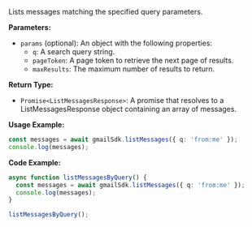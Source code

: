 Lists messages matching the specified query parameters.

**Parameters:**

- `params` (optional): An object with the following properties:
  - `q`: A search query string.
  - `pageToken`: A page token to retrieve the next page of results.
  - `maxResults`: The maximum number of results to return.

**Return Type:**

- `Promise<ListMessagesResponse>`: A promise that resolves to a ListMessagesResponse object containing an array of messages.

**Usage Example:**

```typescript
const messages = await gmailSdk.listMessages({ q: 'from:me' });
console.log(messages);
```

**Code Example:**

```typescript
async function listMessagesByQuery() {
  const messages = await gmailSdk.listMessages({ q: 'from:me' });
  console.log(messages);
}

listMessagesByQuery();
```